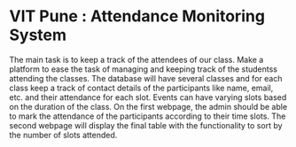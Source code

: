 # VIT Pune : Attendance Monitoring System
The main task is to keep a track of the attendees of our class. Make a platform to ease the task of managing and keeping track of the studentss attending the classes. The database will have several classes and for each class keep a track of contact details of the participants like name, email, etc. and their attendance for each slot. Events can have varying slots based on the duration of the class. On the first webpage, the admin should be able to mark the attendance of the participants according to their time slots. The second webpage will display the final table with the functionality to sort by the number of slots attended.
